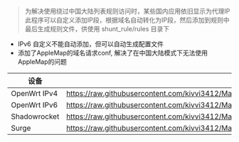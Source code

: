 >为解决使用绕过中国大陆列表规则访问时，某些国内应用依旧显示为代理IP  
>此程序可以自定义添加IP段，根据域名自动转化为IP段，然后添加到规则中  
>最后生成规则文件，供使用 shunt_rule/rules 目录下  
>
-  IPv6 自定义不能自动添加，但可以自动生成配置文件
- 添加了AppleMap的域名请求conf, 解决了在中国大陆模式下无法使用AppleMap的问题

| 设备           | Link                                                                                                              |
|--------------|-------------------------------------------------------------------------------------------------------------------|
| OpenWrt IPv4 | https://raw.githubusercontent.com/kivvi3412/Mainland_China_Rules_List/main/shunt_rule/rules/openwrt_ipv4.txt      |
| OpenWrt IPv6 | https://raw.githubusercontent.com/kivvi3412/Mainland_China_Rules_List/main/shunt_rule/rules/openwrt_ipv6.txt      |
| Shadowrocket | https://raw.githubusercontent.com/kivvi3412/Mainland_China_Rules_List/main/shunt_rule/rules/shadowrocket_mix.conf |
| Surge        | https://raw.githubusercontent.com/kivvi3412/Mainland_China_Rules_List/main/shunt_rule/rules/surge_mix.txt         |